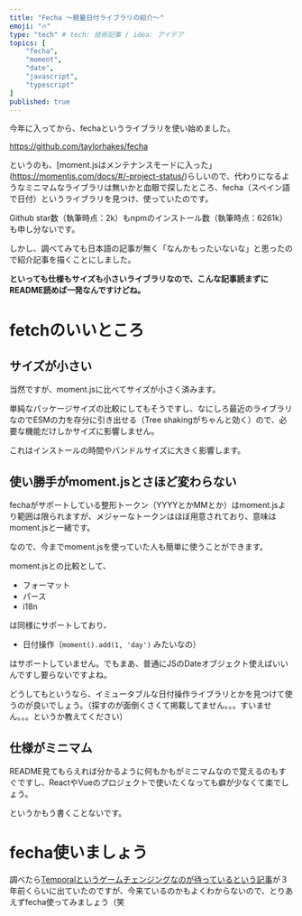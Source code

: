 ```yaml
---
title: "Fecha ～軽量日付ライブラリの紹介～"
emoji: "🔥"
type: "tech" # tech: 技術記事 / idea: アイデア
topics: [
    "fecha",
    "moment",
    "date",
    "javascript",
    "typescript"
]
published: true
---
```


今年に入ってから、fechaというライブラリを使い始めました。

https://github.com/taylorhakes/fecha

というのも、[moment.jsはメンテナンスモードに入った」(https://momentjs.com/docs/#/-project-status/)らしいので、代わりになるようなミニマムなライブラリは無いかと血眼で探したところ、fecha（スペイン語で日付）というライブラリを見つけ、使っていたのです。

Github star数（執筆時点：2k）もnpmのインストール数（執筆時点：6261k）も申し分ないです。

しかし、調べてみても日本語の記事が無く「なんかもったいないな」と思ったので紹介記事を描くことにしました。

**といっても仕様もサイズも小さいライブラリなので、こんな記事読まずにREADME読めば一発なんですけどね。**

# fetchのいいところ

## サイズが小さい

当然ですが、moment.jsに比べてサイズが小さく済みます。

単純なパッケージサイズの比較にしてもそうですし、なにしろ最近のライブラリなのでESMの力を存分に引き出せる（Tree shakingがちゃんと効く）ので、必要な機能だけしかサイズに影響しません。

これはインストールの時間やバンドルサイズに大きく影響します。

## 使い勝手がmoment.jsとさほど変わらない

fechaがサポートしている整形トークン（YYYYとかMMとか）はmoment.jsより範囲は限られますが、メジャーなトークンはほぼ用意されており、意味はmoment.jsと一緒です。

なので、今までmoment.jsを使っていた人も簡単に使うことができます。

moment.jsとの比較として、

- フォーマット
- パース
- i18n

は同様にサポートしており、

- 日付操作（`moment().add(1, 'day')` みたいなの）

はサポートしていません。でもまあ、普通にJSのDateオブジェクト使えばいいんですし要らないですよね。

どうしてもというなら、イミュータブルな日付操作ライブラリとかを見つけて使うのが良いでしょう。（探すのが面倒くさくて掲載してません。。。すいません。。。というか教えてください）

## 仕様がミニマム

README見てもらえれば分かるように何もかもがミニマムなので覚えるのもすぐですし、ReactやVueのプロジェクトで使いたくなっても癖が少なくて楽でしょう。

というかもう書くことないです。

# fecha使いましょう

調べたら[Temporalというゲームチェンジングなのが待っているという記事](https://qiita.com/uhyo/items/5f34f5d6f33aa091a104)が３年前くらいに出ていたのですが、今来ているのかもよくわからないので、とりあえずfecha使ってみましょう（笑
